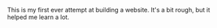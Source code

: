 This is my first ever attempt at building a website. It's a bit rough, but it helped me learn a lot.